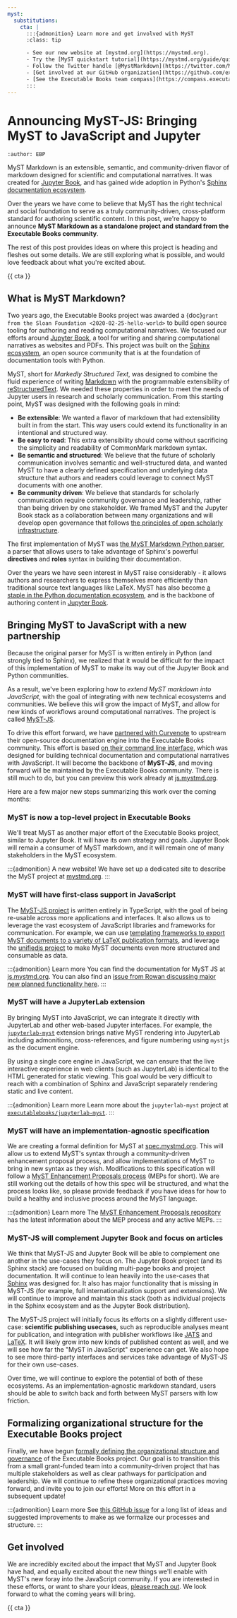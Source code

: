 ```yaml
---
myst:
  substitutions:
    cta: |
      :::{admonition} Learn more and get involved with MyST
      :class: tip

      - See our new website at [mystmd.org](https://mystmd.org).
      - Try the [MyST quickstart tutorial](https://mystmd.org/guide/quickstart).
      - Follow the Twitter handle [@MystMarkdown](https://twitter.com/MystMarkdown).
      - [Get involved at our GitHub organization](https://github.com/executablebooks).
      - [See the Executable Books team compass](https://compass.executablebooks.org) for more about out organization.
      :::
---
```

# Announcing MyST-JS: Bringing MyST to JavaScript and Jupyter

```{post} 2023-02-09
:author: EBP
```

MyST Markdown is an extensible, semantic, and community-driven flavor of markdown designed for scientific and computational narratives.
It was created for [Jupyter Book](https://jupyterbook.org), and has gained wide adoption in Python's [Sphinx documentation ecosystem](https://myst-parser.readthedocs.io/en/latest/sphinx/intro.html).

Over the years we have come to believe that MyST has the right technical and social foundation to serve as a truly community-driven, cross-platform standard for authoring scientific content.
In this post, we're happy to announce **MyST Markdown as a standalone project and standard from the Executable Books community**.

The rest of this post provides ideas on where this project is heading and fleshes out some details.
We are still exploring what is possible, and would love feedback about what you're excited about.

{{ cta }}

## What is MyST Markdown?

Two years ago, the Executable Books project was awarded a {doc}`grant from the Sloan Foundation <2020-02-25-hello-world>` to build open source tooling for authoring and reading computational narratives.
We focused our efforts around [Jupyter Book](https://jupyterbook.org), a tool for writing and sharing computational narratives as websites and PDFs.
This project was built on the [Sphinx ecosystem](https://www.sphinx-doc.org/en/master/), an open source community that is at the foundation of documentation tools with Python.

MyST, short for _Markedly Structured Text_, was designed to combine the fluid experience of writing [Markdown](https://commonmark.org/) with the programmable extensibility of [reStructuredText](https://docutils.sourceforge.io/rst.html).
We needed these properties in order to meet the needs of Jupyter users in research and scholarly communication.
From this starting point, MyST was designed with the following goals in mind:

- **Be extensible**: We wanted a flavor of markdown that had extensibility built in from the start. This way users could extend its functionality in an intentional and structured way.
- **Be easy to read**: This extra extensibility should come without sacrificing the simplicity and readability of CommonMark markdown syntax.
- **Be semantic and structured**: We believe that the future of scholarly communication involves semantic and well-structured data, and wanted MyST to have a clearly defined specification and underlying data structure that authors and readers could leverage to connect MyST documents with one another.
- **Be community driven**: We believe that standards for scholarly communication require community governance and leadership, rather than being driven by one stakeholder. We framed MyST and the Jupyter Book stack as a collaboration between many organizations and will develop open governance that follows [the principles of open scholarly infrastructure](https://openscholarlyinfrastructure.org/).

The first implementation of MyST was [the MyST Markdown Python parser](https://myst-parser.readthedocs.io), a parser that allows users to take advantage of Sphinx's powerful **directives** and **roles** syntax in building their documentation.

Over the years we have seen interest in MyST raise considerably - it allows authors and researchers to express themselves more efficiently than traditional source text languages like LaTeX.
MyST has also become [a staple in the Python documentation ecosystem](https://www.sphinx-doc.org/en/master/usage/markdown.html), and is the backbone of authoring content in [Jupyter Book](https://jupyterbook.org).

## Bringing MyST to JavaScript with a new partnership

Because the original parser for MyST is written entirely in Python (and strongly tied to Sphinx), we realized that it would be difficult for the impact of this implementation of MyST to make its way out of the Jupyter Book and Python communities.

As a result, we've been exploring how to _extend MyST markdown into JavaScript_, with the goal of integrating with new technical ecosystems and communities.
We believe this will grow the impact of MyST, and allow for new kinds of workflows around computational narratives.
The project is called [MyST-JS](https://mystmd.org/docs/mystjs).

To drive this effort forward, we have [partnered with Curvenote](https://curvenote.com) to upstream their open-source documentation engine into the Executable Books community.
This effort is based [on their command line interface](https://curvenote.com/docs/cli), which was designed for building technical documentation and computational narratives with JavaScript.
It will become the backbone of **MyST-JS**, and moving forward will be maintained by the Executable Books community.
There is still much to do, but you can preview this work already at [js.mystmd.org](https://mystmd.org/docs/mystjs).

Here are a few major new steps summarizing this work over the coming months:

### MyST is now a top-level project in Executable Books

We'll treat MyST as another major effort of the Executable Books project, similar to Jupyter Book.
It will have its own strategy and goals.
Jupyter Book will remain a consumer of MyST markdown, and it will remain one of many stakeholders in the MyST ecosystem.

:::{admonition} A new website!
We have set up a dedicated site to describe the MyST project at [mystmd.org](https://mystmd.org).
:::

### MyST will have first-class support in JavaScript

The [MyST-JS project](https://github.com/executablebooks/mystjs) is written entirely in TypeScript, with the goal of being re-usable across more applications and interfaces.
It also allows us to leverage the vast ecosystem of JavaScript libraries and frameworks for communication.
For example, we can use [templating frameworks to export MyST documents to a variety of LaTeX publication formats](https://github.com/myst-templates), and leverage the [unifiedjs project](https://unifiedjs.com/) to make MyST documents even more structured and consumable as data.

:::{admonition} Learn more
You can find the documentation for MyST JS at [js.mystmd.org](https://mystmd.org/docs/mystjs). You can also find an [issue from Rowan discussing major new planned functionality here](https://github.com/executablebooks/meta/issues/838).
:::

### MyST will have a JupyterLab extension

By bringing MyST into JavaScript, we can integrate it directly with JupyterLab and other web-based Jupyter interfaces.
For example, the [`jupyterlab-myst`](https://github.com/executablebooks/jupyterlab-myst) extension brings native MyST rendering into JupyterLab including admonitions, cross-references, and figure numbering using `mystjs` as the document engine.

By using a single core engine in JavaScript, we can ensure that the live interactive experience in web clients (such as JupyterLab) is identical to the HTML generated for static viewing.
This goal would be very difficult to reach with a combination of Sphinx and JavaScript separately rendering static and live content.

:::{admonition} Learn more
Learn more about the `jupyterlab-myst` project at [`executablebooks/jupyterlab-myst`](https://github.com/executablebooks/jupyterlab-myst).
:::

### MyST will have an implementation-agnostic specification

We are creating a formal definition for MyST at [spec.mystmd.org](https://mystmd.org/spec).
This will allow us to extend MyST's syntax through a community-driven enhancement proposal process, and allow implementations of MyST to bring in new syntax as they wish.
Modifications to this specification will follow a [MyST Enhancement Proposals process](https://github.com/executablebooks/myst-enhancement-proposals) (MEPs for short).
We are still working out the details of how this spec will be structured, and what the process looks like, so please provide feedback if you have ideas for how to build a healthy and inclusive process around the MyST language.

:::{admonition} Learn more
The [MyST Enhancement Proposals repository](https://github.com/executablebooks/myst-enhancement-proposals) has the latest information about the MEP process and any active MEPs.
:::

### MyST-JS will complement Jupyter Book and focus on articles

We think that MyST-JS and Jupyter Book will be able to complement one another in the use-cases they focus on.
The Jupyter Book project (and its Sphinx stack) are focused on building multi-page books and project documentation.
It will continue to lean heavily into the use-cases that [Sphinx](https://www.sphinx-doc.org/en/master/) was designed for.
It also has major functionality that is missing in MyST-JS (for example, full internationalization support and extensions).
We will continue to improve and maintain this stack (both as individual projects in the Sphinx ecosystem and as the Jupyter Book distribution).

The MyST-JS project will initially focus its efforts on a slightly different use-case: **scientific publishing usecases**, such as reproducible analyses meant for publication, and integration with publisher workflows like [JATS](https://en.wikipedia.org/wiki/Journal_Article_Tag_Suite) and [LaTeX](https://www.latex-project.org/).
It will likely grow into new kinds of published content as well, and we will see how far the "MyST in JavaScript" experience can get.
We also hope to see more third-party interfaces and services take advantage of MyST-JS for their own use-cases.

Over time, we will continue to explore the potential of both of these ecosystems.
As an implementation-agnostic markdown standard, users should be able to switch back and forth between MyST parsers with low friction.

## Formalizing organizational structure for the Executable Books project

Finally, we have begun [formally defining the organizational structure and governance](https://compass.executablebooks.org/) of the Executable Books project.
Our goal is to transition this from a small grant-funded team into a community-driven project that has multiple stakeholders as well as clear pathways for participation and leadership.
We will continue to refine these organizational practices moving forward, and invite you to join our efforts!
More on this effort in a subsequent update!

:::{admonition} Learn more
See [this GitHub issue](https://github.com/executablebooks/meta/issues/493) for a long list of ideas and suggested improvements to make as we formalize our processes and structure.
:::

## Get involved

We are incredibly excited about the impact that MyST and Jupyter Book have had, and equally excited about the new things we'll enable with MyST's new foray into the JavaScript community. If you are interested in these efforts, or want to share your ideas, [please reach out](https://github.com/executablebooks/meta/discussions). We look forward to what the coming years will bring.

{{ cta }}
